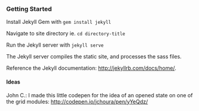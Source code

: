 ### Getting Started

Install Jekyll Gem with `gem install jekyll`

Navigate to site directory ie. `cd directory-title`

Run the Jekyll server with `jekyll serve`

The Jekyll server compiles the static site, and processes the sass files.

Reference the Jekyll documentation: http://jekyllrb.com/docs/home/.


#### Ideas

John C.: I made this little codepen for the idea of an opened state on one of the grid modules: http://codepen.io/jchoura/pen/yYeQdz/
